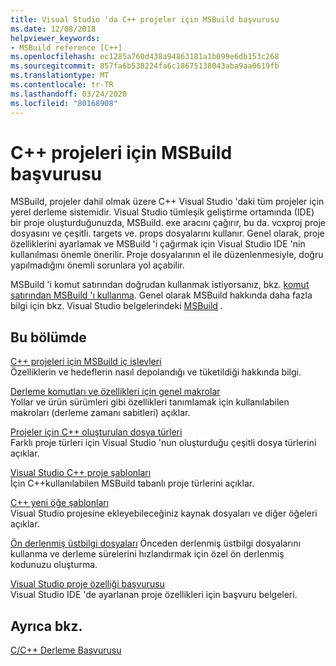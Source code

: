 ```yaml
---
title: Visual Studio 'da C++ projeler için MSBuild başvurusu
ms.date: 12/08/2018
helpviewer_keywords:
- MSBuild reference [C++]
ms.openlocfilehash: ec1285a760d438a94863181a1b099e6db153c268
ms.sourcegitcommit: 857fa6b530224fa6c18675138043aba9aa0619fb
ms.translationtype: MT
ms.contentlocale: tr-TR
ms.lasthandoff: 03/24/2020
ms.locfileid: "80168908"
---
```

# <a name="msbuild-reference-for-c-projects"></a>C++ projeleri için MSBuild başvurusu

MSBuild, projeler dahil olmak üzere C++ Visual Studio 'daki tüm projeler için yerel derleme sistemidir. Visual Studio tümleşik geliştirme ortamında (IDE) bir proje oluşturduğunuzda, MSBuild. exe aracını çağırır, bu da. vcxproj proje dosyasını ve çeşitli. targets ve. props dosyalarını kullanır. Genel olarak, proje özelliklerini ayarlamak ve MSBuild 'i çağırmak için Visual Studio IDE 'nin kullanılması önemle önerilir. Proje dosyalarının el ile düzenlenmesiyle, doğru yapılmadığını önemli sorunlara yol açabilir.

MSBuild 'i komut satırından doğrudan kullanmak istiyorsanız, bkz. [komut satırından MSBuild 'ı kullanma](../msbuild-visual-cpp.md). Genel olarak MSBuild hakkında daha fazla bilgi için bkz. Visual Studio belgelerindeki [MSBuild](/visualstudio/msbuild/msbuild) .

## <a name="in-this-section"></a>Bu bölümde

[C++ projeleri için MSBuild iç işlevleri](msbuild-visual-cpp-overview.md)<br/>
Özelliklerin ve hedeflerin nasıl depolandığı ve tüketildiği hakkında bilgi.

[Derleme komutları ve özellikleri için genel makrolar](common-macros-for-build-commands-and-properties.md)<br/>
Yollar ve ürün sürümleri gibi özellikleri tanımlamak için kullanılabilen makroları (derleme zamanı sabitleri) açıklar.

[Projeler için C++ oluşturulan dosya türleri](file-types-created-for-visual-cpp-projects.md)<br/>
Farklı proje türleri için Visual Studio 'nun oluşturduğu çeşitli dosya türlerini açıklar.

[Visual Studio C++ proje şablonları](visual-cpp-project-types.md)<br>
İçin C++kullanılabilen MSBuild tabanlı proje türlerini açıklar.

[C++ yeni öğe şablonları](using-visual-cpp-add-new-item-templates.md)<br>
Visual Studio projesine ekleyebileceğiniz kaynak dosyaları ve diğer öğeleri açıklar.

[Ön derlenmiş üstbilgi dosyaları](../creating-precompiled-header-files.md) Önceden derlenmiş üstbilgi dosyalarını kullanma ve derleme sürelerini hızlandırmak için özel ön derlenmiş kodunuzu oluşturma.

[Visual Studio proje özelliği başvurusu](property-pages-visual-cpp.md)<br/>
Visual Studio IDE 'de ayarlanan proje özellikleri için başvuru belgeleri.

## <a name="see-also"></a>Ayrıca bkz.

[C/C++ Derleme Başvurusu](c-cpp-building-reference.md)
